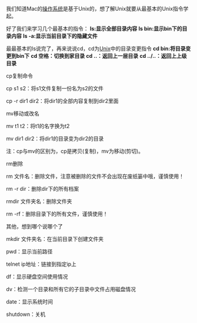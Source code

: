 我们知道Mac的[操作系统](https://so.csdn.net/so/search?q=%E6%93%8D%E4%BD%9C%E7%B3%BB%E7%BB%9F&spm=1001.2101.3001.7020)是基于Unix的，想了解Unix就要从最基本的Unix指令学起。

好了我们来学习几个最基本的指令：
**ls:显示全部目录内容**
**ls bin:显示bin下的目录内容**
**ls -a:显示当前目录下的隐藏文件**

最最基本的ls说完了，再来说说cd，cd为[Unix](https://so.csdn.net/so/search?q=Unix&spm=1001.2101.3001.7020)中的目录变更指令
**cd bin:将目录变更到bin下**
**cd 空格：切换到家目录**
**cd ..：返回上一层目录**
**cd ../..：返回上上级目录**

cp复制命令

cp s1 s2：将s1文件复制一份名为s2的文件

cp -r dir1 dir2：将dir1的全部内容复制到dir2里面

mv移动或改名

mv t1 t2：将t1的名字换为t2

mv dir1 dir2：将dir1的目录变为dir2的目录

注：cp与mv的区别为，cp是拷贝(复制)，mv为移动(剪切)。

rm删除

rm 文件名：删除文件，注意被删除的文件不会出现在废纸篓中哦，谨慎使用！

rm -r dir：删除dir下的所有档案

rmdir 文件夹名：删除文件夹

rm -rf：删除目录下的所有文件，谨慎使用！

其他，想到哪个说哪个了

mkdir 文件夹名：在当前目录下创建文件夹

pwd：显示当前路径

telnet ip地址：链接到指定ip上

df：显示硬盘空间使用情况

dv：检测一个目录和所有它的子目录中文件占用磁盘情况

date：显示系统时间

shutdown：关机

